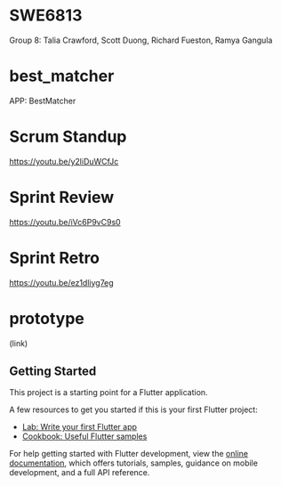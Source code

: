 # SWE6813

Group 8:
Talia Crawford, Scott Duong, Richard Fueston, Ramya Gangula

# best_matcher

APP: BestMatcher

# Scrum Standup 

https://youtu.be/y2liDuWCfJc

# Sprint Review

https://youtu.be/iVc6P9vC9s0

# Sprint Retro

https://youtu.be/ez1dliyg7eg

# prototype 

(link)

## Getting Started

This project is a starting point for a Flutter application.

A few resources to get you started if this is your first Flutter project:

- [Lab: Write your first Flutter app](https://docs.flutter.dev/get-started/codelab)
- [Cookbook: Useful Flutter samples](https://docs.flutter.dev/cookbook)

For help getting started with Flutter development, view the
[online documentation](https://docs.flutter.dev/), which offers tutorials,
samples, guidance on mobile development, and a full API reference.
